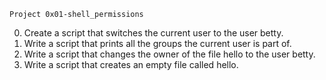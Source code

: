 	Project 0x01-shell_permissions
0. Create a script that switches the current user to the user betty.
1. Write a script that prints all the groups the current user is part of.
2. Write a script that changes the owner of the file hello to the user betty.
3. Write a script that creates an empty file called hello.
